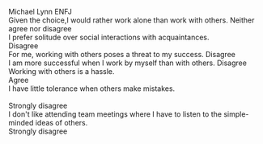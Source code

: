 Michael Lynn ENFJ<br />
Given the choice,I would rather work alone than work with others.	Neither agree nor disagree<br />
I prefer solitude over social interactions with acquaintances.<br />
Disagree<br />
For me, working with others poses a threat to my success.	Disagree<br />
I am more successful when I work by myself than with others.	Disagree<br />
Working with others is a hassle.<br />
Agree<br />
I have little tolerance when others make mistakes.<br />	
Strongly disagree<br />
I don't like attending team meetings where I have to listen to the simple-minded ideas of others.<br />
Strongly disagree<br />
